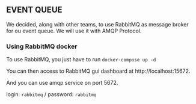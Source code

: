 ## EVENT QUEUE

We decided, along with other teams, to use RabbitMQ as message broker for ou event queue. We will use it with AMQP Protocol.

### Using RabbitMQ docker

To use RabbitMQ, you just have to run `docker-compose up -d`

You can then access to RabbitMQ gui dashboard at http://localhost:15672. 

And you can use amqp service on port 5672.

login: `rabbitmq` / password: `rabbitmq`
